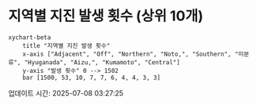 # 지역별 지진 발생 횟수 (상위 10개)

```mermaid
xychart-beta
    title "지역별 지진 발생 횟수"
    x-axis ["Adjacent", "Off", "Northern", "Noto,", "Southern", "미분류", "Hyuganada", "Aizu,", "Kumamoto", "Central"]
    y-axis "발생 횟수" 0 --> 1502
    bar [1500, 53, 10, 7, 7, 6, 4, 4, 3, 3]
```

업데이트 시간: 2025-07-08 03:27:25

